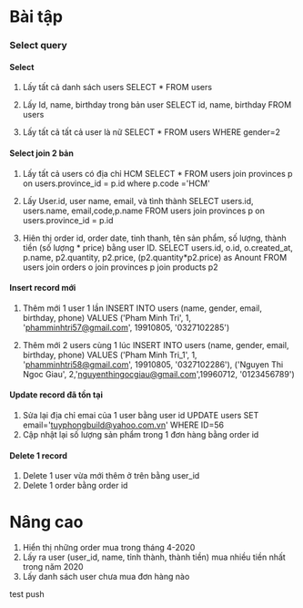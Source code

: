 # Bài tập

### Select query

#### Select
1. Lấy tất cả danh sách users
   SELECT * FROM users
   
2. Lấy Id, name, birthday trong bản user
   SELECT id, name, birthday FROM users
   
3. Lấy tất cả tất cả user là nữ
   SELECT * FROM users WHERE gender=2

#### Select join 2 bản   
1. Lấy tất cả users có địa chỉ HCM
   SELECT * FROM users join provinces p on users.province_id = p.id where p.code ='HCM'
   
2. Lấy User.id, user name, email, và tình thành
   SELECT users.id, users.name, email,code,p.name FROM users join provinces p
   on users.province_id = p.id
   
3. Hiên thị order id, order date, tinh thanh, tên sản phẩm, số lượng, thành tiền (số lượng * price) bằng user ID.
   SELECT users.id, o.id, o.created_at, p.name, p2.quantity, p2.price, (p2.quantity*p2.price) as Anount
   FROM users join orders o join provinces p join products p2


#### Insert record mới
1. Thêm mới 1 user 1 lần
   INSERT INTO users (name, gender, email, birthday, phone)
   VALUES ('Pham Minh Tri', 1, 'phamminhtri57@gmail.com', 19910805, '0327102285')
   
2. Thêm mới 2 users cùng 1 lúc
   INSERT INTO users (name, gender, email, birthday, phone)
   VALUES ('Pham Minh Tri_1', 1, 'phamminhtri58@gmail.com', 19910805, '0327102286'),
   ('Nguyen Thi Ngoc Giau', 2,'nguyenthingocgiau@gmail.com',19960712, '0123456789')

#### Update record đã tồn tại
1. Sửa lại địa chỉ emai của 1 user bằng user id
   UPDATE users
   SET email='tuyphongbuild@yahoo.com.vn'
   WHERE ID=56
2. Cập nhật lại số lượng sản phẩm trong 1 đơn hàng bằng order id

#### Delete 1 record
1. Delete 1 user vừa mới thêm ở trên bằng user_id
2. Delete 1 order bằng order id

# Nâng cao
1. Hiển thị những order mua trong tháng 4-2020
2. Lấy ra user (user_id, name, tỉnh thành, thành tiền) mua nhiều tiền nhất trong năm 2020
3. Lấy danh sách user chưa mua đơn hàng nào

test push